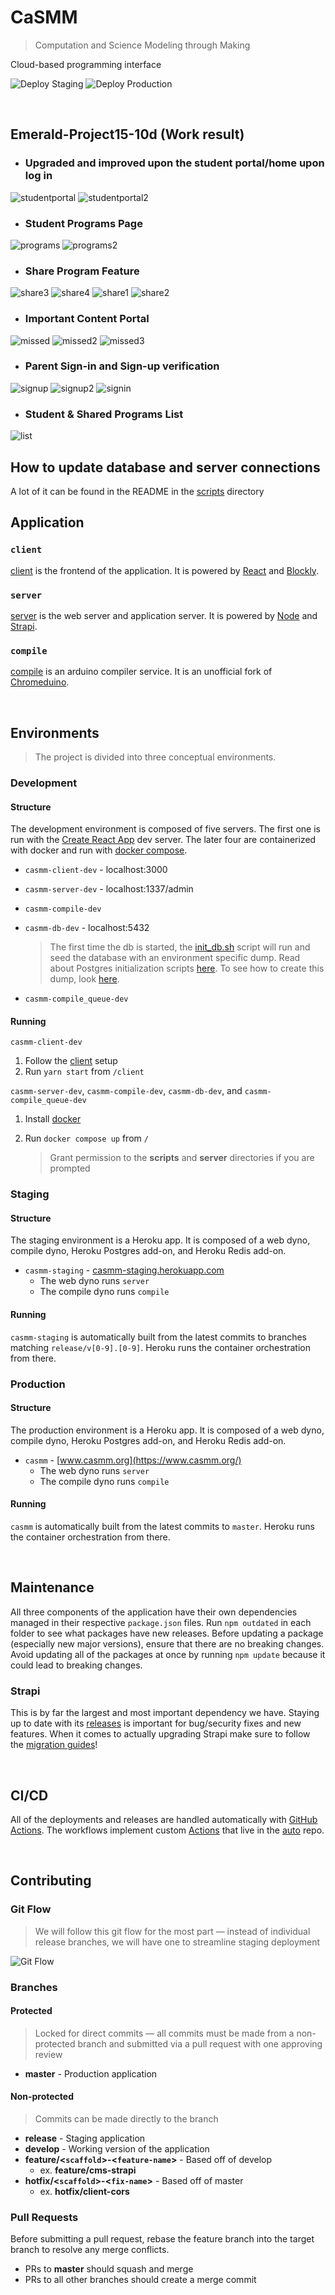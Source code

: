 # CaSMM

> Computation and Science Modeling through Making

Cloud-based programming interface

![Deploy Staging](https://github.com/STEM-C/CaSMM/workflows/Deploy%20Staging/badge.svg)
![Deploy Production](https://github.com/STEM-C/CaSMM/workflows/Deploy%20Production/badge.svg)

<br/>

## Emerald-Project15-10d (Work result)
* ### Upgraded and improved upon the student portal/home upon log in
![studentportal](https://github.com/CEN3031-FINAL/Emerald-Project15-10d/assets/100718093/ed44563f-c2c5-4dc1-b541-e68db61f49f0)
![studentportal2](https://github.com/CEN3031-FINAL/Emerald-Project15-10d/assets/100718093/8fdde2bd-98e0-4f41-bf60-ef36c5fc90bf)


* ### Student Programs Page
![programs](https://github.com/CEN3031-FINAL/Emerald-Project15-10d/assets/100718093/fc74a9ec-2752-48c0-8314-109f264310fa)
![programs2](https://github.com/CEN3031-FINAL/Emerald-Project15-10d/assets/100718093/72f18762-b6d2-4ede-a6e7-45e8ec1e0185)


* ### Share Program Feature
![share3](https://github.com/CEN3031-FINAL/Emerald-Project15-10d/assets/100718093/3d20c874-b02f-42f1-a17b-7377aa505b5f)
![share4](https://github.com/CEN3031-FINAL/Emerald-Project15-10d/assets/100718093/6f986aaa-43ad-4d8e-a3cf-2742ca9ffbef)
![share1](https://github.com/CEN3031-FINAL/Emerald-Project15-10d/assets/100718093/bc6479bb-d5d4-4f46-ad7c-787a79350acd)
![share2](https://github.com/CEN3031-FINAL/Emerald-Project15-10d/assets/100718093/9ffbc988-fbc7-4bf7-a4e5-8013cd6d8568)


* ### Important Content Portal
![missed](https://github.com/CEN3031-FINAL/Emerald-Project15-10d/assets/100718093/2386f85b-58d4-4077-9132-e2653b69779b)
![missed2](https://github.com/CEN3031-FINAL/Emerald-Project15-10d/assets/100718093/f6802dfd-122d-4af6-9a2a-61b86744c1a0)
![missed3](https://github.com/CEN3031-FINAL/Emerald-Project15-10d/assets/100718093/51fe772f-d289-4e1e-873d-7abeb974e824)


* ### Parent Sign-in and Sign-up verification
![signup](https://github.com/CEN3031-FINAL/Emerald-Project15-10d/assets/100718093/453c49f1-ce52-4532-a355-4310583587b2)
![signup2](https://github.com/CEN3031-FINAL/Emerald-Project15-10d/assets/100718093/392bf480-e79c-4252-824a-b3f9bbe33e3f)
![signin](https://github.com/CEN3031-FINAL/Emerald-Project15-10d/assets/100718093/6553b736-6929-46fe-bd7b-55bbeb356b8c)


* ### Student & Shared Programs List
![list](https://github.com/CEN3031-FINAL/Emerald-Project15-10d/assets/100718093/7140fe91-4f16-4a03-9747-0cea1bdde3d6)

## How to update database and server connections
A lot of it can be found in the README in the [scripts](/scripts#scripts) directory








## Application

### `client` 
[client](/client#client) is the frontend of the application. It is powered by [React](https://reactjs.org/) and [Blockly](https://developers.google.com/blockly).

### `server`

[server](/server#server) is the web server and application server. It is powered by [Node](https://nodejs.org/en/) and [Strapi](https://docs-v3.strapi.io/developer-docs/latest/getting-started/introduction.html).

### `compile`

  [compile](/compile#compile) is an arduino compiler service. It is an unofficial fork of [Chromeduino](https://github.com/spaceneedle/Chromeduino).

<br/>

## Environments

> The project is divided into three conceptual environments.

### Development
#### Structure

The development environment is composed of five servers. The first one is run with the [Create React App](https://create-react-app.dev/docs/getting-started/) dev server. The later four are containerized with docker and run with [docker compose](https://docs.docker.com/compose/).

* `casmm-client-dev` - localhost:3000

* `casmm-server-dev` - localhost:1337/admin

* `casmm-compile-dev` 

* `casmm-db-dev` - localhost:5432

  > The first time the db is started, the [init_db.sh](/scripts/init_db.sh) script will run and seed the database with an environment specific dump. Read about Postgres initialization scripts [here](https://github.com/docker-library/docs/blob/master/postgres/README.md#initialization-scripts). To see how to create this dump, look [here](https://github.com/DavidMagda/CaSMM_fork_2023/blob/develop/scripts/readme.md).

* `casmm-compile_queue-dev`

#### Running

`casmm-client-dev`

1. Follow the [client](/client#setup) setup
2. Run `yarn start` from `/client`

`casmm-server-dev`, `casmm-compile-dev`, `casmm-db-dev`, and `casmm-compile_queue-dev`

1. Install [docker](https://docs.docker.com/get-docker/)

2. Run `docker compose up` from `/`

   > Grant permission to the **scripts** and **server** directories if you are prompted
   

### Staging

#### Structure

The staging environment is a Heroku app. It is composed of a web dyno, compile dyno, Heroku Postgres add-on, and Heroku Redis add-on.

* `casmm-staging` - [casmm-staging.herokuapp.com](https://casmm-staging.herokuapp.com/)
  * The web dyno runs `server`
  * The compile dyno runs `compile`

#### Running

`casmm-staging` is automatically built from the latest commits to branches matching `release/v[0-9].[0-9]`. Heroku runs the container orchestration from there.

### Production

#### Structure

The production environment is a Heroku app. It is composed of a web dyno, compile dyno, Heroku Postgres add-on, and Heroku Redis add-on.

* `casmm` - [www.casmm.org](https://www.casmm.org/)
  * The web dyno runs `server`
  * The compile dyno runs `compile`

#### Running

`casmm` is automatically built from the latest commits to `master`. Heroku runs the container orchestration from there.

<br/>

## Maintenance

All three components of the application have their own dependencies managed in their respective `package.json` files. Run `npm outdated` in each folder to see what packages have new releases. Before updating a package (especially new major versions), ensure that there are no breaking changes. Avoid updating all of the packages at once by running `npm update` because it could lead to breaking changes. 

### Strapi

This is by far the largest and most important dependency we have. Staying up to date with its [releases](https://github.com/strapi/strapi/releases) is important for bug/security fixes and new features. When it comes to actually upgrading Strapi make sure to follow the [migration guides](https://docs-v3.strapi.io/developer-docs/latest/update-migration-guides/migration-guides.html#v3-guides)!

<br/>

## CI/CD

All of the deployments and releases are handled automatically with [GitHub Actions](https://docs.github.com/en/actions). The workflows implement custom [Actions](https://github.com/STEM-C/CaSMM/actions) that live in the [auto](https://github.com/STEM-C/auto) repo.

<br/>

## Contributing

### Git Flow 

> We will follow this git flow for the most part — instead of individual release branches, we will have one to streamline staging deployment 

![Git Flow](https://nvie.com/img/git-model@2x.png)

### Branches

#### Protected

> Locked for direct commits — all commits must be made from a non-protected branch and submitted via a pull request with one approving review

- **master** - Production application

#### Non-protected

> Commits can be made directly to the branch

- **release** - Staging application
- **develop** - Working version of the application
- **feature/<`scaffold`>-<`feature-name`>** - Based off of develop
  - ex. **feature/cms-strapi**
- **hotfix/<`scaffold`>-<`fix-name`>** - Based off of master
  - ex. **hotfix/client-cors**

### Pull Requests

Before submitting a pull request, rebase the feature branch into the target branch to resolve any merge conflicts.

- PRs to **master** should squash and merge
- PRs to all other branches should create a merge commit

